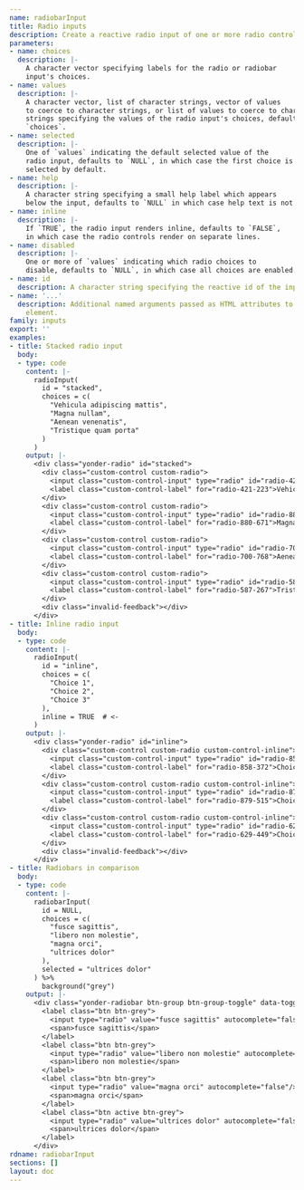 ```yaml
---
name: radiobarInput
title: Radio inputs
description: Create a reactive radio input of one or more radio controls.
parameters:
- name: choices
  description: |-
    A character vector specifying labels for the radio or radiobar
    input's choices.
- name: values
  description: |-
    A character vector, list of character strings, vector of values
    to coerce to character strings, or list of values to coerce to character
    strings specifying the values of the radio input's choices, defaults to
    `choices`.
- name: selected
  description: |-
    One of `values` indicating the default selected value of the
    radio input, defaults to `NULL`, in which case the first choice is
    selected by default.
- name: help
  description: |-
    A character string specifying a small help label which appears
    below the input, defaults to `NULL` in which case help text is not added.
- name: inline
  description: |-
    If `TRUE`, the radio input renders inline, defaults to `FALSE`,
    in which case the radio controls render on separate lines.
- name: disabled
  description: |-
    One or more of `values` indicating which radio choices to
    disable, defaults to `NULL`, in which case all choices are enabled.
- name: id
  description: A character string specifying the reactive id of the input.
- name: '...'
  description: Additional named arguments passed as HTML attributes to the parent
    element.
family: inputs
export: ''
examples:
- title: Stacked radio input
  body:
  - type: code
    content: |-
      radioInput(
        id = "stacked",
        choices = c(
          "Vehicula adipiscing mattis",
          "Magna nullam",
          "Aenean venenatis",
          "Tristique quam porta"
        )
      )
    output: |-
      <div class="yonder-radio" id="stacked">
        <div class="custom-control custom-radio">
          <input class="custom-control-input" type="radio" id="radio-421-223" name="stacked" value="Vehicula adipiscing mattis" checked/>
          <label class="custom-control-label" for="radio-421-223">Vehicula adipiscing mattis</label>
        </div>
        <div class="custom-control custom-radio">
          <input class="custom-control-input" type="radio" id="radio-880-671" name="stacked" value="Magna nullam"/>
          <label class="custom-control-label" for="radio-880-671">Magna nullam</label>
        </div>
        <div class="custom-control custom-radio">
          <input class="custom-control-input" type="radio" id="radio-700-768" name="stacked" value="Aenean venenatis"/>
          <label class="custom-control-label" for="radio-700-768">Aenean venenatis</label>
        </div>
        <div class="custom-control custom-radio">
          <input class="custom-control-input" type="radio" id="radio-587-267" name="stacked" value="Tristique quam porta"/>
          <label class="custom-control-label" for="radio-587-267">Tristique quam porta</label>
        </div>
        <div class="invalid-feedback"></div>
      </div>
- title: Inline radio input
  body:
  - type: code
    content: |-
      radioInput(
        id = "inline",
        choices = c(
          "Choice 1",
          "Choice 2",
          "Choice 3"
        ),
        inline = TRUE  # <-
      )
    output: |-
      <div class="yonder-radio" id="inline">
        <div class="custom-control custom-radio custom-control-inline">
          <input class="custom-control-input" type="radio" id="radio-858-372" name="inline" value="Choice 1" checked/>
          <label class="custom-control-label" for="radio-858-372">Choice 1</label>
        </div>
        <div class="custom-control custom-radio custom-control-inline">
          <input class="custom-control-input" type="radio" id="radio-879-515" name="inline" value="Choice 2"/>
          <label class="custom-control-label" for="radio-879-515">Choice 2</label>
        </div>
        <div class="custom-control custom-radio custom-control-inline">
          <input class="custom-control-input" type="radio" id="radio-629-449" name="inline" value="Choice 3"/>
          <label class="custom-control-label" for="radio-629-449">Choice 3</label>
        </div>
        <div class="invalid-feedback"></div>
      </div>
- title: Radiobars in comparison
  body:
  - type: code
    content: |-
      radiobarInput(
        id = NULL,
        choices = c(
          "fusce sagittis",
          "libero non molestie",
          "magna orci",
          "ultrices dolor"
        ),
        selected = "ultrices dolor"
      ) %>%
        background("grey")
    output: |-
      <div class="yonder-radiobar btn-group btn-group-toggle" data-toggle="buttons">
        <label class="btn btn-grey">
          <input type="radio" value="fusce sagittis" autocomplete="false"/>
          <span>fusce sagittis</span>
        </label>
        <label class="btn btn-grey">
          <input type="radio" value="libero non molestie" autocomplete="false"/>
          <span>libero non molestie</span>
        </label>
        <label class="btn btn-grey">
          <input type="radio" value="magna orci" autocomplete="false"/>
          <span>magna orci</span>
        </label>
        <label class="btn active btn-grey">
          <input type="radio" value="ultrices dolor" autocomplete="false" checked/>
          <span>ultrices dolor</span>
        </label>
      </div>
rdname: radiobarInput
sections: []
layout: doc
---
```

